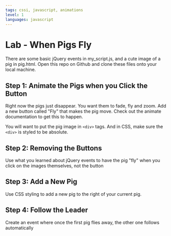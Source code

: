 ```yaml
---
tags: cssi, javascript, animations
level: 1
languages: javascript
---
```

# Lab - When Pigs Fly
There are some basic jQuery events in my_script.js, and a cute image of a pig in pig.html. Open this repo on Github and clone these files onto your local machine.


## Step 1: Animate the Pigs when you Click the Button
Right now the pigs just disappear. You want them to fade, fly and zoom. Add a new button called "Fly" that makes the pig move. Check out the animate documentation to get this to happen.

You will want to put the pig image in `<div>` tags. And in CSS, make sure the `<div>` is styled to be absolute.

## Step 2: Removing the Buttons
Use what you learned about jQuery events to have the pig "fly" when you click on the images themselves, not the button

## Step 3: Add a New Pig
Use CSS styling to add a new pig to the right of your current pig.

## Step 4: Follow the Leader
Create an event where once the first pig flies away, the other one follows automatically
